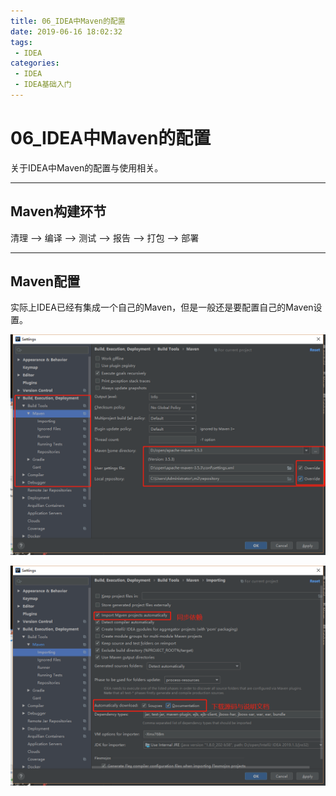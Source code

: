 ```yaml
---
title: 06_IDEA中Maven的配置
date: 2019-06-16 18:02:32
tags: 
 - IDEA
categories:
 - IDEA
 - IDEA基础入门
---
```


# 06_IDEA中Maven的配置

关于IDEA中Maven的配置与使用相关。



---

## Maven构建环节

清理  -->  编译  -->  测试  -->  报告  -->  打包  -->  部署



---

## Maven配置

实际上IDEA已经有集成一个自己的Maven，但是一般还是要配置自己的Maven设置。

![Maven配置](https://raw.githubusercontent.com/tomxwd/ImageHosting/master/blog/IDEA/idea32.png)

![Maven配置2](https://raw.githubusercontent.com/tomxwd/ImageHosting/master/blog/IDEA/idea33.png)

